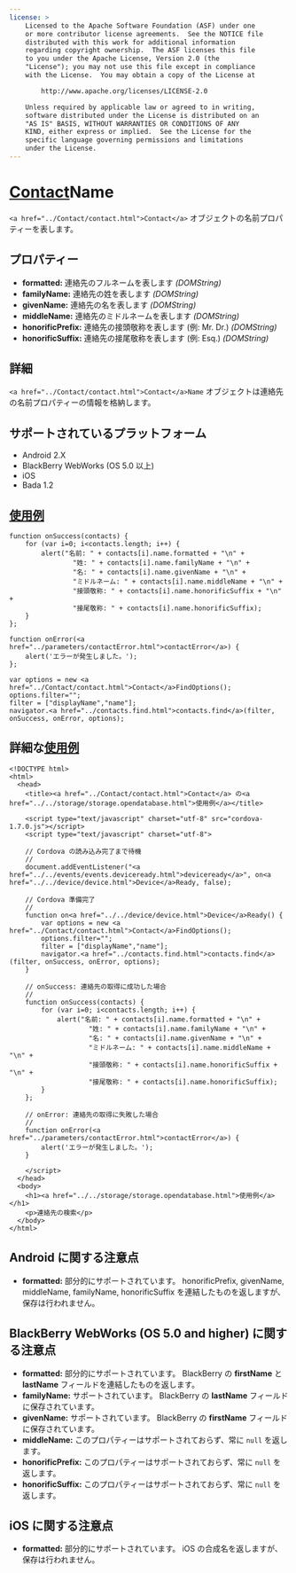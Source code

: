 ```yaml
---
license: >
    Licensed to the Apache Software Foundation (ASF) under one
    or more contributor license agreements.  See the NOTICE file
    distributed with this work for additional information
    regarding copyright ownership.  The ASF licenses this file
    to you under the Apache License, Version 2.0 (the
    "License"); you may not use this file except in compliance
    with the License.  You may obtain a copy of the License at

        http://www.apache.org/licenses/LICENSE-2.0

    Unless required by applicable law or agreed to in writing,
    software distributed under the License is distributed on an
    "AS IS" BASIS, WITHOUT WARRANTIES OR CONDITIONS OF ANY
    KIND, either express or implied.  See the License for the
    specific language governing permissions and limitations
    under the License.
---
```


<a href="../Contact/contact.html">Contact</a>Name
===========

`<a href="../Contact/contact.html">Contact</a>` オブジェクトの名前プロパティーを表します。

プロパティー
----------

- __formatted:__ 連絡先のフルネームを表します _(DOMString)_
- __familyName:__ 連絡先の姓を表します _(DOMString)_
- __givenName:__ 連絡先の名を表します _(DOMString)_
- __middleName:__ 連絡先のミドルネームを表します _(DOMString)_
- __honorificPrefix:__ 連絡先の接頭敬称を表します (例: Mr. Dr.) _(DOMString)_
- __honorificSuffix:__ 連絡先の接尾敬称を表します (例: Esq.) _(DOMString)_

詳細
-------

`<a href="../Contact/contact.html">Contact</a>Name` オブジェクトは連絡先の名前プロパティーの情報を格納します。

サポートされているプラットフォーム
-------------------

- Android 2.X
- BlackBerry WebWorks (OS 5.0 以上)
- iOS
- Bada 1.2

<a href="../../storage/storage.opendatabase.html">使用例</a>
-------------

    function onSuccess(contacts) {
        for (var i=0; i<contacts.length; i++) {
            alert("名前: " + contacts[i].name.formatted + "\n" +
                    "姓: " + contacts[i].name.familyName + "\n" +
                    "名: " + contacts[i].name.givenName + "\n" +
                    "ミドルネーム: " + contacts[i].name.middleName + "\n" +
                    "接頭敬称: " + contacts[i].name.honorificSuffix + "\n" +
                    "接尾敬称: " + contacts[i].name.honorificSuffix);
        }
    };

    function onError(<a href="../parameters/contactError.html">contactError</a>) {
        alert('エラーが発生しました。');
    };

    var options = new <a href="../Contact/contact.html">Contact</a>FindOptions();
    options.filter="";
    filter = ["displayName","name"];
    navigator.<a href="../contacts.find.html">contacts.find</a>(filter, onSuccess, onError, options);

詳細な<a href="../../storage/storage.opendatabase.html">使用例</a>
------------

    <!DOCTYPE html>
    <html>
      <head>
        <title><a href="../Contact/contact.html">Contact</a> の<a href="../../storage/storage.opendatabase.html">使用例</a></title>

        <script type="text/javascript" charset="utf-8" src="cordova-1.7.0.js"></script>
        <script type="text/javascript" charset="utf-8">

        // Cordova の読み込み完了まで待機
        //
        document.addEventListener("<a href="../../events/events.deviceready.html">deviceready</a>", on<a href="../../device/device.html">Device</a>Ready, false);

        // Cordova 準備完了
        //
        function on<a href="../../device/device.html">Device</a>Ready() {
            var options = new <a href="../Contact/contact.html">Contact</a>FindOptions();
            options.filter="";
            filter = ["displayName","name"];
            navigator.<a href="../contacts.find.html">contacts.find</a>(filter, onSuccess, onError, options);
        }

        // onSuccess: 連絡先の取得に成功した場合
        //
        function onSuccess(contacts) {
            for (var i=0; i<contacts.length; i++) {
                alert("名前: " + contacts[i].name.formatted + "\n" +
                        "姓: " + contacts[i].name.familyName + "\n" +
                        "名: " + contacts[i].name.givenName + "\n" +
                        "ミドルネーム: " + contacts[i].name.middleName + "\n" +
                        "接頭敬称: " + contacts[i].name.honorificSuffix + "\n" +
                        "接尾敬称: " + contacts[i].name.honorificSuffix);
            }
        };

        // onError: 連絡先の取得に失敗した場合
        //
        function onError(<a href="../parameters/contactError.html">contactError</a>) {
            alert('エラーが発生しました。');
        }

        </script>
      </head>
      <body>
        <h1><a href="../../storage/storage.opendatabase.html">使用例</a></h1>
        <p>連絡先の検索</p>
      </body>
    </html>

Android に関する注意点
------------
- __formatted:__ 部分的にサポートされています。 honorificPrefix, givenName, middleName, familyName, honorificSuffix を連結したものを返しますが、保存は行われません。

BlackBerry WebWorks (OS 5.0 and higher) に関する注意点
---------------------------------------------

- __formatted:__ 部分的にサポートされています。 BlackBerry の __firstName__ と __lastName__ フィールドを連結したものを返します。
- __familyName:__ サポートされています。 BlackBerry の __lastName__ フィールドに保存されています。
- __givenName:__ サポートされています。 BlackBerry の __firstName__ フィールドに保存されています。
- __middleName:__ このプロパティーはサポートされておらず、常に `null` を返します。
- __honorificPrefix:__ このプロパティーはサポートされておらず、常に `null` を返します。
- __honorificSuffix:__ このプロパティーはサポートされておらず、常に `null` を返します。

iOS に関する注意点
------------
- __formatted:__ 部分的にサポートされています。 iOS の合成名を返しますが、保存は行われません。
